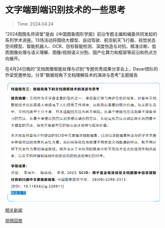 # 文字端到端识别技术的一些思考
> Time: 2024.04.24 

“2024图图名师讲堂”是由《中国图象图形学报》前沿专题主编和编委共同发起的系列学术讲座。13场活动将围绕大模型、自动驾驶、航空航天飞行器、视觉状态空间模型、智能机器人、OCR、目标智能检测、深度伪造与对抗、精准诊断、低质图像处理与语义理解、图像/视频语义分割、国产化算力和框架等前沿和热点方向展开。

在4月24日晚的“文档图像智能处理与识别”专题优秀成果分享会上，Davar团队的乔梁受邀参加，分享“数据视角下文档理解技术的演进与思考”主题报告

![](/activity/Talk_TUTU/2.png)

[相关新闻](https://mp.weixin.qq.com/s/2cYiEjJbRq-58eUV0UZP3g)

[视频回放](https://www.bilibili.com/video/BV18C411H7UL/?spm_id_from=333.999.0.0&vd_source=c760b10b001af7685505e91f3751ac35)
